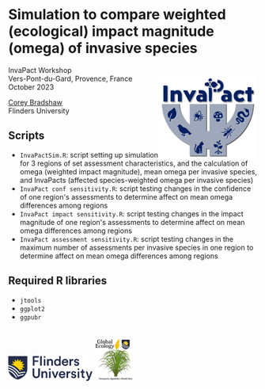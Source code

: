 # Simulation to compare weighted (ecological) impact magnitude (omega) of invasive species
<img align="right" src="www/InvaPact logo.jpg" alt="InvaPact logo" width="200" style="margin-top: 20px">

InvaPact Workshop<br>
Vers-Pont-du-Gard, Provence, France<br>
October 2023<br>

<a href="https://github.com/cjabradshaw">Corey Bradshaw</a><br>
Flinders University<br>

## Scripts
- <code>InvaPactSim.R</code>: script setting up simulation for 3 regions of set assessment characteristics, and the calculation of omega (weighted impact magnitude), mean omega per invasive species, and InvaPacts (affected species-weighted omega per invasive species)
- <code>InvaPact conf sensitivity.R</code>: script testing changes in the confidence of one region's assessments to determine affect on mean omega differences among regions 
- <code>InvaPact impact sensitivity.R</code>: script testing changes in the impact magnitude of one region's assessments to determine affect on mean omega differences among regions
- <code>InvaPact assessment sensitivity.R</code>: script testing changes in the maximum number of assessments per invasive species in one region to determine affect on mean omega differences among regions 

## Required R libraries
- <code>jtools</code>
- <code>ggplot2</code>
- <code>ggpubr</code>

<a href="https://www.flinders.edu.au"><img align="bottom-left" src="www/Flinders_University_Logo_Horizontal_RGB_Master.png" alt="Flinders University logo" width="170" style="margin-top: 20px"></a>
<a href="https://globalecologyflinders.com"><img align="bottom-left" src="www/GEL Logo Kaurna New Transp.png" alt="GEL logo" width="80" style="margin-top: 20px"></a>
